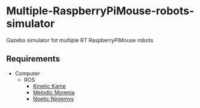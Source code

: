# Multiple-RaspberryPiMouse-robots-simulator

Gazebo simulator fot multiple RT RaspberryPiMouse robots

## Requirements

- Computer
  - ROS
    - [Kinetic Kame](http://wiki.ros.org/kinetic/Installation/Ubuntu)
    - [Melodic Morenia](http://wiki.ros.org/melodic/Installation/Ubuntu)
    - [Noetic Ninjemys](http://wiki.ros.org/noetic/Installation/Ubuntu)